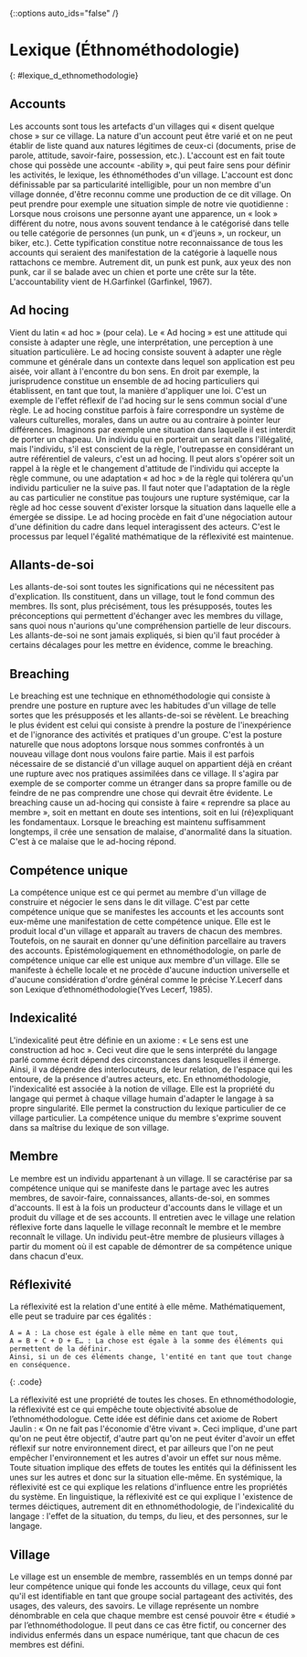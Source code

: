 {::options auto_ids="false" /}

Lexique (Éthnométhodologie)
=
{: #lexique_d_ethnomethodologie}

## Accounts
Les accounts sont tous les artefacts d'un villages qui « disent quelque chose » sur ce village. La
nature d'un account peut être varié et on ne peut établir de liste quand aux natures légitimes de
ceux-ci (documents, prise de parole, attitude, savoir-faire, possession, etc.). L'account est en fait
toute chose qui possède une account« -ability », qui peut faire sens pour définir les activités, le
lexique, les éthnométhodes d'un village. L'account est donc définissable par sa particularité
intelligible, pour un non membre d'un village donnée, d'être reconnu comme une production de ce
dit village.
On peut prendre pour exemple une situation simple de notre vie quotidienne : Lorsque nous
croisons une personne ayant une apparence, un « look » différent du notre, nous avons souvent
tendance à le catégorisé dans telle ou telle catégorie de personnes (un punk, un « d'jeuns », un
rockeur, un biker, etc.). Cette typification constitue notre reconnaissance de tous les accounts qui
seraient des manifestation de la catégorie à laquelle nous rattachons ce membre. Autrement dit, un
punk est punk, aux yeux des non punk, car il se balade avec un chien et porte une crête sur la tête.
L'accountability vient de H.Garfinkel (Garfinkel, 1967).

## Ad hocing
Vient du latin « ad hoc » (pour cela). Le « Ad hocing » est une attitude qui consiste à adapter une
règle, une interprétation, une perception à une situation particulière. Le ad hocing consiste souvent
à adapter une règle commune et générale dans un contexte dans lequel son application est peu aisée,
voir allant à l'encontre du bon sens. En droit par exemple, la jurisprudence constitue un ensemble de
ad hocing particuliers qui établissent, en tant que tout, la manière d'appliquer une loi. C'est un
exemple de l'effet réflexif de l'ad hocing sur le sens commun social d'une règle. Le ad hocing
constitue parfois à faire correspondre un système de valeurs culturelles, morales, dans un autre ou
au contraire à pointer leur différences.
Imaginons par exemple une situation dans laquelle il est interdit de porter un chapeau. Un individu
qui en porterait un serait dans l'illégalité, mais l'individu, s'il est conscient de la règle, l'outrepasse
en considérant un autre référentiel de valeurs, c'est un ad hocing. Il peut alors s'opérer soit un rappel
à la règle et le changement d'attitude de l'individu qui accepte la règle commune, ou une adaptation
« ad hoc » de la règle qui tolérera qu'un individu particulier ne la suive pas. Il faut noter que
l'adaptation de la règle au cas particulier ne constitue pas toujours une rupture systémique, car la
règle ad hoc cesse souvent d'exister lorsque la situation dans laquelle elle a émergée se dissipe.
Le ad hocing procède en fait d'une négociation autour d'une définition du cadre dans lequel
interagissent des acteurs. C'est le processus par lequel l'égalité mathématique de la réflexivité est
maintenue.

## Allants-de-soi
Les allants-de-soi sont toutes les significations qui ne nécessitent pas d'explication. Ils constituent,
dans un village, tout le fond commun des membres. Ils sont, plus précisément, tous les
présupposés, toutes les préconceptions qui permettent d'échanger avec les membres du village, sans
quoi nous n'aurions qu'une compréhension partielle de leur discours. Les allants-de-soi ne sont
jamais expliqués, si bien qu'il faut procéder à certains décalages pour les mettre en évidence,
comme le breaching.

## Breaching
Le breaching est une technique en ethnométhodologie qui consiste à prendre une posture en rupture
avec les habitudes d'un village de telle sortes que les présupposés et les allants-de-soi se révèlent.
Le breaching le plus évident est celui qui consiste à prendre la posture de l'inexpérience et de
l'ignorance des activités et pratiques d'un groupe. C'est la posture naturelle que nous adoptons
lorsque nous sommes confrontés à un nouveau village dont nous voulons faire partie. Mais il est
parfois nécessaire de se distancié d'un village auquel on appartient déjà en créant une rupture avec
nos pratiques assimilées dans ce village. Il s'agira par exemple de se comporter comme un étranger
dans sa propre famille ou de feindre de ne pas comprendre une chose qui devrait être évidente. Le
breaching cause un ad-hocing qui consiste à faire « reprendre sa place au membre », soit en mettant
en doute ses intentions, soit en lui (ré)expliquant les fondamentaux. Lorsque le breaching est
maintenu suffisamment longtemps, il crée une sensation de malaise, d'anormalité dans la situation.
C'est à ce malaise que le ad-hocing répond.

## Compétence unique
La compétence unique est ce qui permet au membre d'un village de construire et négocier le sens
dans le dit village. C'est par cette compétence unique que se manifestes les accounts et les accounts
sont eux-même une manifestation de cette compétence unique. Elle est le produit local d'un village
et apparaît au travers de chacun des membres. Toutefois, on ne saurait en donner qu'une définition
parcellaire au travers des accounts.
Épistémologiquement en ethnométhodologie, on parle de compétence unique car elle est unique aux
membre d'un village. Elle se manifeste à échelle locale et ne procède d'aucune induction universelle
et d'aucune considération d'ordre général comme le précise Y.Lecerf dans son Lexique
d’ethnométhodologie(Yves Lecerf, 1985).

## Indexicalité
L'indexicalité peut être définie en un axiome : « Le sens est une construction ad hoc ». Ceci veut
dire que le sens interprété du langage parlé comme écrit dépend des circonstances dans lesquelles il
émerge. Ainsi, il va dépendre des interlocuteurs, de leur relation, de l'espace qui les entoure, de la
présence d'autres acteurs, etc.
En ethnométhodologie, l'indexicalité est associée à la notion de village. Elle est la propriété du
langage qui permet à chaque village humain d'adapter le langage à sa propre singularité. Elle
permet la construction du lexique particulier de ce village particulier. La compétence unique du
membre s'exprime souvent dans sa maîtrise du lexique de son village.

## Membre
Le membre est un individu appartenant à un village. Il se caractérise par sa compétence unique qui
se manifeste dans le partage avec les autres membres, de savoir-faire, connaissances, allants-de-soi,
en sommes d'accounts. Il est à la fois un producteur d'accounts dans le village et un produit du
village et de ses accounts. Il entretien avec le village une relation réflexive forte dans laquelle le
village reconnaît le membre et le membre reconnaît le village.
Un individu peut-être membre de plusieurs villages à partir du moment où il est capable de
démontrer de sa compétence unique dans chacun d'eux.

## Réflexivité
La réflexivité est la relation d'une entité à elle même. Mathématiquement, elle peut se traduire par
ces égalités :

~~~~
A = A : La chose est égale à elle même en tant que tout,
A = B + C + D + E… : La chose est égale à la somme des éléments qui permettent de la définir.
Ainsi, si un de ces éléments change, l'entité en tant que tout change en conséquence.
~~~~
{: .code}

La réflexivité est une propriété de toutes les choses. En ethnométhodologie, la réflexivité est ce qui
empêche toute objectivité absolue de l’ethnométhodologue. Cette idée est définie dans cet axiome
de Robert Jaulin : « On ne fait pas l'économie d'être vivant ». Ceci implique, d'une part qu'on ne
peut être objectif, d'autre part qu'on ne peut éviter d'avoir un effet réflexif sur notre environnement
direct, et par ailleurs que l'on ne peut empêcher l'environnement et les autres d'avoir un effet sur
nous même. Toute situation implique des effets de toutes les entités qui la définissent les unes sur
les autres et donc sur la situation elle-même.
En systémique, la réflexivité est ce qui explique les relations d'influence entre les propriétés du
système. En linguistique, la réflexivité est ce qui explique l 'existence de termes déictiques,
autrement dit en ethnométhodologie, de l'indexicalité du langage : l'effet de la situation, du temps,
du lieu, et des personnes, sur le langage.

## Village
Le village est un ensemble de membre, rassemblés en un temps donné par leur compétence unique
qui fonde les accounts du village, ceux qui font qu'il est identifiable en tant que groupe social
partageant des activités, des usages, des valeurs, des savoirs. Le village représente un nombre
dénombrable en cela que chaque membre est censé pouvoir être « étudié » par
l’ethnométhodologue. Il peut dans ce cas être fictif, ou concerner des individus enfermés dans un
espace numérique, tant que chacun de ces membres est défini.

